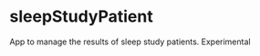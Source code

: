 sleepStudyPatient
=================

App to manage the results of sleep study patients.  Experimental
